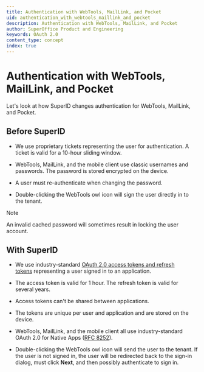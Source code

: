 ```yaml
---
title: Authentication with WebTools, MailLink, and Pocket
uid: authentication_with_webtools_maillink_and_pocket
description: Authentication with WebTools, MailLink, and Pocket
author: SuperOffice Product and Engineering
keywords: OAuth 2.0
content_type: concept
index: true
---
```


# Authentication with WebTools, MailLink, and Pocket

Let's look at how SuperID changes authentication for WebTools, MailLink, and Pocket.

## Before SuperID

* We use proprietary tickets representing the user for authentication. A ticket is valid for a 10-hour sliding window.

* WebTools, MailLink, and the mobile client use classic usernames and passwords. The password is stored encrypted on the device.

* A user must re-authenticate when changing the password.

* Double-clicking the WebTools owl icon will sign the user directly in to the tenant.

> [!NOTE]
> An invalid cached password will sometimes result in locking the user account.

## With SuperID

* We use industry-standard [OAuth 2.0 access tokens and refresh tokens][1] representing a user signed in to an application.

* The access token is valid for 1 hour. The refresh token is valid for several years.

* Access tokens can't be shared between applications.

* The tokens are unique per user and application and are stored on the device.

* WebTools, MailLink, and the mobile client all use industry-standard OAuth 2.0 for Native Apps ([RFC 8252][2]).

* Double-clicking the WebTools owl icon will send the user to the tenant. If the user is not signed in, the user will be redirected back to the sign-in dialog, must click **Next**, and then possibly authenticate to sign in.

<!-- Referenced links -->
[1]: ../../api/authentication/online/index.md
[2]: https://tools.ietf.org/html/rfc5282
